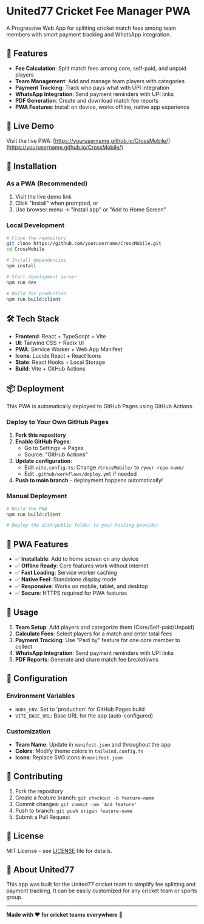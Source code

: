 # United77 Cricket Fee Manager PWA

A Progressive Web App for splitting cricket match fees among team members with smart payment tracking and WhatsApp integration.

## 🏏 Features

- **Fee Calculation**: Split match fees among core, self-paid, and unpaid players
- **Team Management**: Add and manage team players with categories
- **Payment Tracking**: Track who pays what with UPI integration
- **WhatsApp Integration**: Send payment reminders with UPI links
- **PDF Generation**: Create and download match fee reports
- **PWA Features**: Install on device, works offline, native app experience

## 🚀 Live Demo

Visit the live PWA: [https://yourusername.github.io/CrossMobile/](https://yourusername.github.io/CrossMobile/)

## 📱 Installation

### As a PWA (Recommended)
1. Visit the live demo link
2. Click "Install" when prompted, or
3. Use browser menu → "Install app" or "Add to Home Screen"

### Local Development
```bash
# Clone the repository
git clone https://github.com/yourusername/CrossMobile.git
cd CrossMobile

# Install dependencies
npm install

# Start development server
npm run dev

# Build for production
npm run build:client
```

## 🛠 Tech Stack

- **Frontend**: React + TypeScript + Vite
- **UI**: Tailwind CSS + Radix UI
- **PWA**: Service Worker + Web App Manifest
- **Icons**: Lucide React + React Icons
- **State**: React Hooks + Local Storage
- **Build**: Vite + GitHub Actions

## 📦 Deployment

This PWA is automatically deployed to GitHub Pages using GitHub Actions.

### Deploy to Your Own GitHub Pages

1. **Fork this repository**
2. **Enable GitHub Pages**:
   - Go to Settings → Pages
   - Source: "GitHub Actions"
3. **Update configuration**:
   - Edit `vite.config.ts`: Change `/CrossMobile/` to `/your-repo-name/`
   - Edit `.github/workflows/deploy.yml` if needed
4. **Push to main branch** - deployment happens automatically!

### Manual Deployment

```bash
# Build the PWA
npm run build:client

# Deploy the dist/public folder to your hosting provider
```

## 🎯 PWA Features

- ✅ **Installable**: Add to home screen on any device
- ✅ **Offline Ready**: Core features work without internet
- ✅ **Fast Loading**: Service worker caching
- ✅ **Native Feel**: Standalone display mode
- ✅ **Responsive**: Works on mobile, tablet, and desktop
- ✅ **Secure**: HTTPS required for PWA features

## 📱 Usage

1. **Team Setup**: Add players and categorize them (Core/Self-paid/Unpaid)
2. **Calculate Fees**: Select players for a match and enter total fees
3. **Payment Tracking**: Use "Paid by" feature for one core member to collect
4. **WhatsApp Integration**: Send payment reminders with UPI links
5. **PDF Reports**: Generate and share match fee breakdowns

## 🔧 Configuration

### Environment Variables
- `NODE_ENV`: Set to 'production' for GitHub Pages build
- `VITE_BASE_URL`: Base URL for the app (auto-configured)

### Customization
- **Team Name**: Update in `manifest.json` and throughout the app
- **Colors**: Modify theme colors in `tailwind.config.ts`
- **Icons**: Replace SVG icons in `manifest.json`

## 🤝 Contributing

1. Fork the repository
2. Create a feature branch: `git checkout -b feature-name`
3. Commit changes: `git commit -am 'Add feature'`
4. Push to branch: `git push origin feature-name`
5. Submit a Pull Request

## 📄 License

MIT License - see [LICENSE](LICENSE) file for details.

## 🏏 About United77

This app was built for the United77 cricket team to simplify fee splitting and payment tracking. It can be easily customized for any cricket team or sports group.

---

**Made with ❤️ for cricket teams everywhere** 🏏
